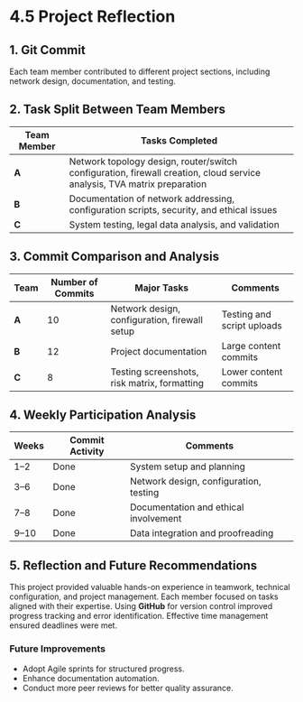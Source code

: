 
# 4.5 Project Reflection

## 1. Git Commit
Each team member contributed to different project sections, including network design, documentation, and testing.

## 2. Task Split Between Team Members

| Team Member | Tasks Completed |
|--------------|-----------------|
| **A** | Network topology design, router/switch configuration, firewall creation, cloud service analysis, TVA matrix preparation |
| **B** | Documentation of network addressing, configuration scripts, security, and ethical issues |
| **C** | System testing, legal data analysis, and validation |

## 3. Commit Comparison and Analysis

| Team | Number of Commits | Major Tasks | Comments |
|------|-------------------|--------------|-----------|
| **A** | 10 | Network design, configuration, firewall setup | Testing and script uploads |
| **B** | 12 | Project documentation | Large content commits |
| **C** | 8 | Testing screenshots, risk matrix, formatting | Lower content commits |

## 4. Weekly Participation Analysis

| Weeks | Commit Activity | Comments |
|--------|------------------|-----------|
| 1–2 | Done | System setup and planning |
| 3–6 | Done | Network design, configuration, testing |
| 7–8 | Done | Documentation and ethical involvement |
| 9–10 | Done | Data integration and proofreading |

## 5. Reflection and Future Recommendations

This project provided valuable hands-on experience in teamwork, technical configuration, and project management. Each member focused on tasks aligned with their expertise. Using **GitHub** for version control improved progress tracking and error identification. Effective time management ensured deadlines were met.  

### Future Improvements
- Adopt Agile sprints for structured progress.  
- Enhance documentation automation.  
- Conduct more peer reviews for better quality assurance.



